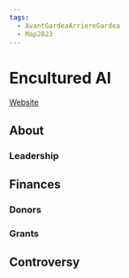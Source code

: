 ```yaml
---
tags:
  - AvantGardeaArriereGardea
  - Map2023
---
```


# Encultured AI

[Website]()

## About

### Leadership

## Finances

### Donors




### Grants


## Controversy

